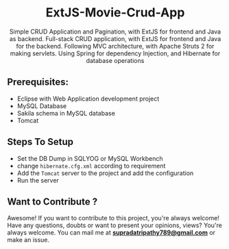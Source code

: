 <h1 align="center">
ExtJS-Movie-Crud-App
</h1>

<p align="center">
Simple CRUD Application and Pagination, with ExtJS for frontend and Java as backend. Full-stack CRUD application, with ExtJS for frontend and Java for the backend. Following MVC architecture, with Apache Struts 2 for making servlets. Using Spring for dependency Injection, and Hibernate for database operations 

## Prerequisites: 
- Eclipse with Web Application development project
- MySQL Database
- Sakila schema in MySQL database
- Tomcat 

## Steps To Setup
- Set the DB Dump in SQLYOG or MySQL Workbench
- change `hibernate.cfg.xml` according to requirement
- Add the `Tomcat` server to the project and add the configuration
- Run the server

## Want to Contribute ?

Awesome! If you want to contribute to this project, you're always welcome!
Have any questions, doubts or want to present your opinions, views? You're always welcome. You can mail me at <b>supradatripathy789@gmail.com</b> or make an issue.
